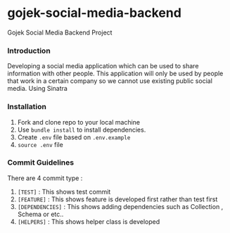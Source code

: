 # gojek-social-media-backend
Gojek Social Media Backend Project

### Introduction

Developing a social media application which can be used to share information with other people. This application will only be used by people that work in a certain company so we cannot use existing public social media. Using Sinatra

### Installation

1. Fork and clone repo to your local machine
2. Use `bundle install` to install dependencies.
3. Create `.env` file based on `.env.example`
4. `source .env` file

### Commit Guidelines

There are 4 commit type :
1. `[TEST]` : This shows test commit
2. `[FEATURE]` : This shows feature is developed first rather than test first
3. `[DEPENDENCIES]` : This shows adding dependencies such as Collection , Schema or etc..
4. `[HELPERS]` : This shows helper class is developed
